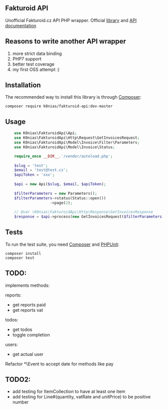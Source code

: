 Fakturoid API
------------

Unofficial Fakturoid.cz API PHP wrapper. Official [library](https://github.com/fakturoid/fakturoid-php) and 
[API documentation](http://docs.fakturoid.apiary.io/)


Reasons to write another API wrapper
------------

1) more strict data binding
2) PHP7 support
3) better test coverage
4) my first OSS attempt :)



Installation
------------

The recommended way to install this library is through [Composer](http://getcomposer.org):

    composer require k0nias/fakturoid-api:dev-master
    
    
Usage  
-----
```php
    use K0nias\FakturoidApi\Api;
    use K0nias\FakturoidApi\Http\Request\GetInvoicesRequest;
    use K0nias\FakturoidApi\Model\Invoice\Filter\Parameters;
    use K0nias\FakturoidApi\Model\Invoice\Status;

    require_once __DIR__.'/vendor/autoload.php';
    
    $slug = 'test';
    $email = 'test@test.cz';
    $apiToken = 'xxx';
    
    $api = new Api($slug, $email, $apiToken);
    
    $filterParameters = new Parameters();
    $filterParameters->status(Status::open())
                    ->page(2);
    
    // @var \K0nias\FakturoidApi\Http\Response\GetInvoicesResponse
    $response = $api->process(new GetInvoicesRequest($filterParameters));
```
    
    
Tests
-----

To run the test suite, you need [Composer](http://getcomposer.org) and [PHPUnit](https://phpunit.de):

    composer install
    composer test


TODO:
-----

implements methods:

reports:
  - get reports paid
  - get reports vat
  
 todos:
  - get todos
  - toggle completion
  
 users:
  - get actual user
  
  
 Refactor *\Event to accept date for methods like pay
 
TODO2:
-----
 - add testing for ItemCollection to have at least one item
 - add testing for Line#(quantity, vatRate and unitPrice) to be positive number
  
 
 